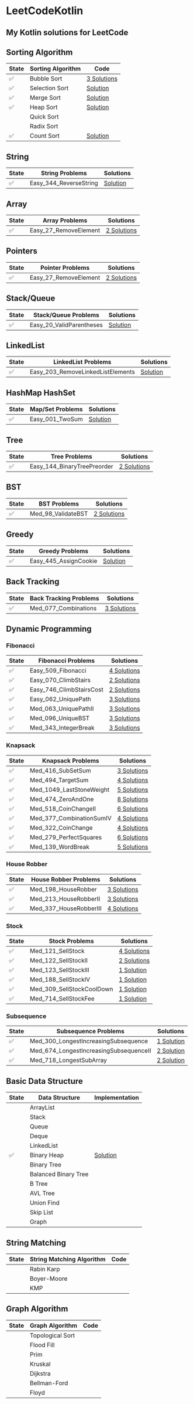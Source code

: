 # LeetCodeKotlin
## My Kotlin solutions for LeetCode

## Sorting Algorithm

| State | Sorting Algorithm | Code |
| --- | --- | --- |
| ✅ | Bubble Sort | [3 Solutions](src/com/boycoder/basis/algorithm/sort/BubbleSort.kt) |
| ✅ | Selection Sort | [Solution](src/com/boycoder/basis/algorithm/sort/SelectionSort.kt) |
| ✅ | Merge Sort | [Solution](src/com/boycoder/basis/algorithm/sort/MergeSort.kt) |
| ✅ | Heap Sort | [Solution](src/com/boycoder/basis/algorithm/sort/HeapSort.kt) |
|  | Quick Sort | |
|  | Radix Sort | |
| ✅ | Count Sort | [Solution](src/com/boycoder/basis/algorithm/sort/CountSort.kt) |


## String

| State | String Problems | Solutions |
| --- | --- | --- |
| ✅ | Easy_344_ReverseString | [Solution](src/com/boycoder/problems/string/Easy_344_ReverseString.kt) |

## Array

| State | Array Problems | Solutions |
| --- | --- | --- |
| ✅ | Easy_27_RemoveElement | [2 Solutions](src/com/boycoder/problems/array/Easy_27_RemoveElement.kt) |

## Pointers

| State | Pointer Problems | Solutions |
| --- | --- | --- |
| ✅ | Easy_27_RemoveElement | [2 Solutions](src/com/boycoder/problems/array/Easy_27_RemoveElement.kt) |

## Stack/Queue

| State | Stack/Queue Problems | Solutions |
| --- | --- | --- |
| ✅ | Easy_20_ValidParentheses  | [Solution](src/com/boycoder/problems/stack/Easy_20_ValidParentheses.kt) |

## LinkedList

| State | LinkedList Problems | Solutions |
| --- | --- | --- |
| ✅ | Easy_203_RemoveLinkedListElements | [Solution](src/com/boycoder/problems/LinkedList/Easy_203_RemoveLinkedListElements.kt) |

## HashMap HashSet

| State | Map/Set Problems | Solutions |
| --- | --- | --- |
| ✅ | Easy_001_TwoSum | [Solution](src/com/boycoder/problems/hash/Easy_001_TwoSum.kt) |

## Tree

| State | Tree Problems | Solutions |
| --- | --- | --- |
| ✅ | Easy_144_BinaryTreePreorder | [2 Solutions](src/com/boycoder/problems/tree/Easy_144_BinaryTreePreorder.kt) |

## BST

| State | BST Problems | Solutions |
| --- | --- | --- |
| ✅ | Med_98_ValidateBST | [2 Solutions](src/com/boycoder/problems/bst/Med_98_ValidateBST.kt) |

## Greedy

| State | Greedy Problems | Solutions |
| --- | --- | --- |
| ✅ | Easy_445_AssignCookie | [Solution](src/com/boycoder/problems/greedy/Easy_445_AssignCookie.kt) |

## Back Tracking

| State | Back Tracking Problems | Solutions |
| --- | --- | --- |
| ✅ | Med_077_Combinations | [3 Solutions](src/com/boycoder/problems/backtrack/Med_077_Combinations.kt) |

## Dynamic Programming

### Fibonacci

| State | Fibonacci Problems | Solutions |
| --- | --- | --- |
| ✅ | Easy_509_Fibonacci | [4 Solutions](src/com/boycoder/problems/dp/Easy_509_Fibonacci.kt) |
| ✅ | Easy_070_ClimbStairs | [2 Solutions](src/com/boycoder/problems/dp/Easy_070_ClimbStairs.kt) |
| ✅ | Easy_746_ClimbStairsCost | [2 Solutions](src/com/boycoder/problems/dp/Easy_746_ClimbStairsCost.kt) |
| ✅ | Easy_062_UniquePath | [3 Solutions](src/com/boycoder/problems/dp/Easy_062_UniquePath.kt) |
| ✅ | Med_063_UniquePathII | [3 Solutions](src/com/boycoder/problems/dp/Med_063_UniquePathII.kt) |
| ✅ | Med_096_UniqueBST | [3 Solutions](src/com/boycoder/problems/dp/Med_096_UniqueBST.kt) |
| ✅ | Med_343_IntegerBreak | [3 Solutions](src/com/boycoder/problems/dp/Med_343_IntegerBreak.kt) |

### Knapsack

| State | Knapsack Problems | Solutions |
| --- | --- | --- |
| ✅ | Med_416_SubSetSum | [3 Solutions](src/com/boycoder/problems/dp/knapsack/Med_416_SubSetSum.kt) |
| ✅ | Med_494_TargetSum | [4 Solutions](src/com/boycoder/problems/dp/knapsack/Med_494_TargetSum.kt) |
| ✅ | Med_1049_LastStoneWeight | [5 Solutions](src/com/boycoder/problems/dp/knapsack/Med_1049_LastStoneWeight.kt) |
| ✅ | Med_474_ZeroAndOne | [8 Solutions](src/com/boycoder/problems/dp/knapsack/Med_474_ZeroAndOne.kt) |
| ✅ | Med_518_CoinChangeII | [6 Solutions](src/com/boycoder/problems/dp/knapsack/Med_518_CoinChangeII.kt) |
| ✅ | Med_377_CombinationSumIV | [4 Solutions](src/com/boycoder/problems/dp/knapsack/Med_377_CombinationSumIV.kt) |
| ✅ | Med_322_CoinChange | [4 Solutions](src/com/boycoder/problems/dp/knapsack/Med_322_CoinChange.kt) |
| ✅ | Med_279_PerfectSquares | [6 Solutions](src/com/boycoder/problems/dp/knapsack/Med_279_PerfectSquares.kt) |
| ✅ | Med_139_WordBreak | [5 Solutions](src/com/boycoder/problems/dp/knapsack/Med_139_WordBreak.kt) |

### House Robber

| State | House Robber Problems | Solutions |
| --- | --- | --- |
| ✅ | Med_198_HouseRobber | [3 Solutions](src/com/boycoder/problems/dp/robber/Med_198_HouseRobber.kt) |
| ✅ | Med_213_HouseRobberII | [3 Solutions](src/com/boycoder/problems/dp/robber/Med_213_HouseRobberII.kt) |
| ✅ | Med_337_HouseRobberIII | [4 Solutions](src/com/boycoder/problems/dp/robber/Med_337_HouseRobberIII.kt) |

### Stock

| State | Stock Problems | Solutions |
| --- | --- | --- |
| ✅ | Med_121_SellStock | [4 Solutions](src/com/boycoder/problems/dp/stock/Med_121_SellStock.kt) |
| ✅ | Med_122_SellStockII | [2 Solutions](src/com/boycoder/problems/dp/stock/Med_122_SellStockII.kt) |
| ✅ | Med_123_SellStockIII | [1 Solution](src/com/boycoder/problems/dp/stock/Med_123_SellStockIII.kt) |
| ✅ | Med_188_SellStockIV | [1 Solution](src/com/boycoder/problems/dp/stock/Med_188_SellStockIV.kt) |
| ✅ | Med_309_SellStockCoolDown | [1 Solution](src/com/boycoder/problems/dp/stock/Med_309_SellStockCoolDown.kt) |
| ✅ | Med_714_SellStockFee | [1 Solution](src/com/boycoder/problems/dp/stock/Med_714_SellStockFee.kt) |

### Subsequence

| State | Subsequence Problems | Solutions |
| --- | --- | --- |
| ✅ | Med_300_LongestIncreasingSubsequence | [1 Solution](src/com/boycoder/problems/dp/subsequence/Med_300_LongestIncreasingSubsequence.kt) |
| ✅ | Med_674_LongestIncreasingSubsequenceII | [2 Solution](src/com/boycoder/problems/dp/subsequence/Med_674_LongestIncreasingSubsequenceII.kt) |
| ✅ | Med_718_LongestSubArray | [2 Solution](src/com/boycoder/problems/dp/subsequence/Med_718_LongestSubArray.kt) |

## Basic Data Structure

| State | Data Structure | Implementation |
| --- | --- | --- |
| | ArrayList | |
| | Stack | |
| | Queue | |
| | Deque | |
| | LinkedList | |
| ✅ | Binary Heap | [Solution](src/com/boycoder/basis/datastructure/BinaryHeap.kt) |
| | Binary Tree | |
| | Balanced Binary Tree | |
| | B Tree | |
| | AVL Tree | |
| | Union Find | |
| | Skip List | |
| | Graph | |

## String Matching

| State | String Matching Algorithm | Code |
| --- | --- | --- |
| | Rabin Karp | |
| | Boyer-Moore | |
| | KMP | |

## Graph Algorithm

| State | Graph Algorithm | Code |
| --- | --- | --- |
| | Topological Sort | |
| | Flood Fill | |
| | Prim | |
| | Kruskal | |
| | Dijkstra | |
| | Bellman-Ford | |
| | Floyd | |
